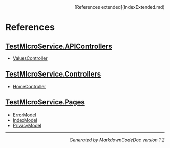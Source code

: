 <div style='text-align: right'>
[References extended](IndexExtended.md)
</div>

# References

## [TestMIcroService.APIControllers](TestMIcroService.APIControllers.md)

- [ValuesController](TestMIcroService.APIControllers.md#valuescontroller)

## [TestMIcroService.Controllers](TestMIcroService.Controllers.md)

- [HomeController](TestMIcroService.Controllers.md#homecontroller)

## [TestMIcroService.Pages](TestMIcroService.Pages.md)

- [ErrorModel](TestMIcroService.Pages.md#errormodel)
- [IndexModel](TestMIcroService.Pages.md#indexmodel)
- [PrivacyModel](TestMIcroService.Pages.md#privacymodel)

<hr /><div style='text-align: right'><i>Generated by MarkdownCodeDoc version 1.2</i></div>
